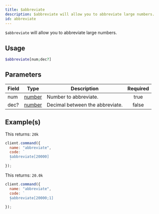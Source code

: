 ```yaml
---
title: $abbreviate
description: $abbreviate will allow you to abbreviate large numbers.
id: abbreviate
---
```


`$abbreviate` will allow you to abbreviate large numbers.

## Usage

```php
$abbreviate[num;dec?]
```

## Parameters

| Field | Type                                                                                              | Description                     | Required |
| ----- | ------------------------------------------------------------------------------------------------- | ------------------------------- | :------: |
| num   | [number](https://developer.mozilla.org/en-US/docs/Web/JavaScript/Reference/Global_Objects/Number) | Number to abbreviate.           |   true   |
| dec?  | [number](https://developer.mozilla.org/en-US/docs/Web/JavaScript/Reference/Global_Objects/Number) | Decimal between the abbreviate. |  false   |

## Example(s)

This returns: `20k`

```javascript
client.command({
  name: "abbreviate",
  code: `
  $abbreviate[20000]
  `
});
```

This returns: `20.0k`

```javascript
client.command({
  name: "abbreviate",
  code: `
  $abbreviate[20000;1]
  `
});
```
